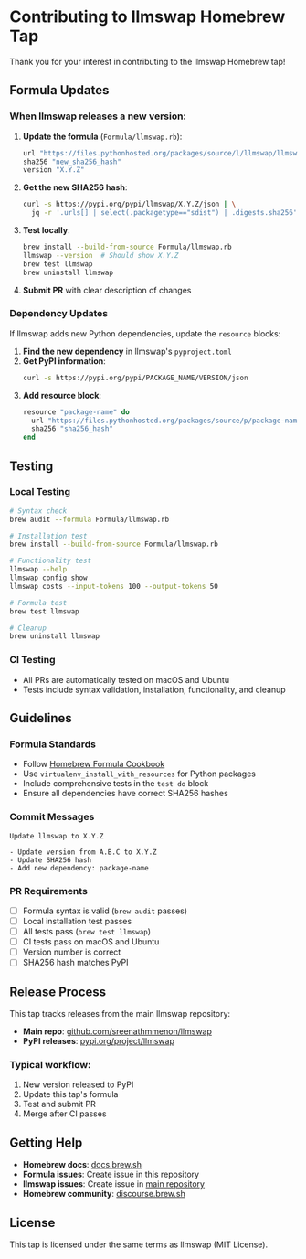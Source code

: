 # Contributing to llmswap Homebrew Tap

Thank you for your interest in contributing to the llmswap Homebrew tap!

## Formula Updates

### When llmswap releases a new version:

1. **Update the formula** (`Formula/llmswap.rb`):
   ```ruby
   url "https://files.pythonhosted.org/packages/source/l/llmswap/llmswap-X.Y.Z.tar.gz"
   sha256 "new_sha256_hash"
   version "X.Y.Z"
   ```

2. **Get the new SHA256 hash**:
   ```bash
   curl -s https://pypi.org/pypi/llmswap/X.Y.Z/json | \
     jq -r '.urls[] | select(.packagetype=="sdist") | .digests.sha256'
   ```

3. **Test locally**:
   ```bash
   brew install --build-from-source Formula/llmswap.rb
   llmswap --version  # Should show X.Y.Z
   brew test llmswap
   brew uninstall llmswap
   ```

4. **Submit PR** with clear description of changes

### Dependency Updates

If llmswap adds new Python dependencies, update the `resource` blocks:

1. **Find the new dependency** in llmswap's `pyproject.toml`
2. **Get PyPI information**:
   ```bash
   curl -s https://pypi.org/pypi/PACKAGE_NAME/VERSION/json
   ```
3. **Add resource block**:
   ```ruby
   resource "package-name" do
     url "https://files.pythonhosted.org/packages/source/p/package-name/package_name-X.Y.Z.tar.gz"
     sha256 "sha256_hash"
   end
   ```

## Testing

### Local Testing
```bash
# Syntax check
brew audit --formula Formula/llmswap.rb

# Installation test
brew install --build-from-source Formula/llmswap.rb

# Functionality test
llmswap --help
llmswap config show
llmswap costs --input-tokens 100 --output-tokens 50

# Formula test
brew test llmswap

# Cleanup
brew uninstall llmswap
```

### CI Testing
- All PRs are automatically tested on macOS and Ubuntu
- Tests include syntax validation, installation, functionality, and cleanup

## Guidelines

### Formula Standards
- Follow [Homebrew Formula Cookbook](https://docs.brew.sh/Formula-Cookbook)
- Use `virtualenv_install_with_resources` for Python packages
- Include comprehensive tests in the `test do` block
- Ensure all dependencies have correct SHA256 hashes

### Commit Messages
```
Update llmswap to X.Y.Z

- Update version from A.B.C to X.Y.Z
- Update SHA256 hash
- Add new dependency: package-name
```

### PR Requirements
- [ ] Formula syntax is valid (`brew audit` passes)
- [ ] Local installation test passes
- [ ] All tests pass (`brew test llmswap`)
- [ ] CI tests pass on macOS and Ubuntu
- [ ] Version number is correct
- [ ] SHA256 hash matches PyPI

## Release Process

This tap tracks releases from the main llmswap repository:
- **Main repo**: [github.com/sreenathmmenon/llmswap](https://github.com/sreenathmmenon/llmswap)
- **PyPI releases**: [pypi.org/project/llmswap](https://pypi.org/project/llmswap/)

### Typical workflow:
1. New version released to PyPI
2. Update this tap's formula
3. Test and submit PR
4. Merge after CI passes

## Getting Help

- **Homebrew docs**: [docs.brew.sh](https://docs.brew.sh/)
- **Formula issues**: Create issue in this repository
- **llmswap issues**: Create issue in [main repository](https://github.com/sreenathmmenon/llmswap/issues)
- **Homebrew community**: [discourse.brew.sh](https://discourse.brew.sh/)

## License

This tap is licensed under the same terms as llmswap (MIT License).